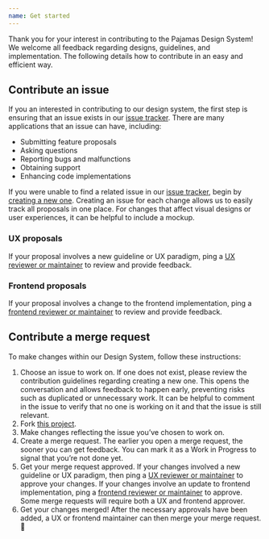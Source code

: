 ```yaml
---
name: Get started
---
```


Thank you for your interest in contributing to the Pajamas Design System! We welcome all feedback regarding designs, guidelines, and implementation. The following details how to contribute in an easy and efficient way.

## Contribute an issue

If you an interested in contributing to our design system, the first step is ensuring that an issue exists in our [issue tracker](https://gitlab.com/gitlab-org/gitlab-services/design.gitlab.com/issues). There are many applications that an issue can have, including:

*   Submitting feature proposals
*   Asking questions
*   Reporting bugs and malfunctions
*   Obtaining support
*   Enhancing code implementations

If you were unable to find a related issue in our [issue tracker](https://gitlab.com/gitlab-org/gitlab-services/design.gitlab.com/issues), begin by [creating a new one](https://gitlab.com/gitlab-org/gitlab-services/design.gitlab.com/issues/new). Creating an issue for each change allows us to easily track all proposals in one place. For changes that affect visual designs or user experiences, it can be helpful to include a mockup.

### UX proposals

If your proposal involves a new guideline or UX paradigm, ping a [UX reviewer or maintainer](https://about.gitlab.com/handbook/engineering/projects/#design.gitlab.com) to review and provide feedback.

### Frontend proposals

If your proposal involves a change to the frontend implementation, ping a [frontend reviewer or maintainer](https://about.gitlab.com/handbook/engineering/projects/#design.gitlab.com) to review and provide feedback.

## Contribute a merge request

To make changes within our Design System, follow these instructions:

1.  Choose an issue to work on. If one does not exist, please review the contribution guidelines regarding creating a new one. This opens the conversation and allows feedback to happen early, preventing risks such as duplicated or unnecessary work. It can be helpful to comment in the issue to verify that no one is working on it and that the issue is still relevant.
2.  Fork [this project](https://gitlab.com/gitlab-org/gitlab-services/design.gitlab.com).
3.  Make changes reflecting the issue you’ve chosen to work on.
4.  Create a merge request. The earlier you open a merge request, the sooner you can get feedback. You can mark it as a Work in Progress to signal that you’re not done yet.
5.  Get your merge request approved. If your changes involved a new guideline or UX paradigm, then ping a [UX reviewer or maintainer](https://about.gitlab.com/handbook/engineering/projects/#design.gitlab.com) to approve your changes. If your changes involve an update to frontend implementation, ping a [frontend reviewer or maintainer](https://about.gitlab.com/handbook/engineering/projects/#design.gitlab.com) to approve. Some merge requests will require both a UX and frontend approver.
6.  Get your changes merged! After the necessary approvals have been added, a UX or frontend maintainer can then merge your merge request. 🙌
